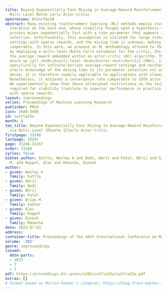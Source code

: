 ```yaml
---
title: Beyond Exponentially Fast Mixing in Average-Reward Reinforcement Learning via
  Multi-Level Monte Carlo Actor-Critic
openreview: DVinvfAvIB
abstract: Many existing reinforcement learning (RL) methods employ stochastic gradient
  iteration on the back end, whose stability hinges upon a hypothesis that the data-generating
  process mixes exponentially fast with a rate parameter that appears in the step-size
  selection. Unfortunately, this assumption is violated for large state spaces or
  settings with sparse rewards, and the mixing time is unknown, making the step size
  inoperable. In this work, we propose an RL methodology attuned to the mixing time
  by employing a multi-level Monte Carlo estimator for the critic, the actor, and
  the average reward embedded within an actor-critic (AC) algorithm. This method,
  which we call <b>M</b>ulti-level <b>A</b>ctor-<b>C</b>ritic (MAC), is developed
  specifically for infinite-horizon average-reward settings and neither relies on
  oracle knowledge of the mixing time in its parameter selection nor assumes its exponential
  decay; it is therefore readily applicable to applications with slower mixing times.
  Nonetheless, it achieves a convergence rate comparable to SOTA actor-critic algorithms.
  We experimentally show that these alleviated restrictions on the technical conditions
  required for stability translate to superior performance in practice for RL problems
  with sparse rewards.
layout: inproceedings
series: Proceedings of Machine Learning Research
publisher: PMLR
issn: 2640-3498
id: suttle23a
month: 0
tex_title: Beyond Exponentially Fast Mixing in Average-Reward Reinforcement Learning
  via Multi-Level {M}onte {C}arlo Actor-Critic
firstpage: 33240
lastpage: 33267
page: 33240-33267
order: 33240
cycles: false
bibtex_author: Suttle, Wesley A and Bedi, Amrit and Patel, Bhrij and Sadler, Brian
  M. and Koppel, Alec and Manocha, Dinesh
author:
- given: Wesley A
  family: Suttle
- given: Amrit
  family: Bedi
- given: Bhrij
  family: Patel
- given: Brian M.
  family: Sadler
- given: Alec
  family: Koppel
- given: Dinesh
  family: Manocha
date: 2023-07-03
address: 
container-title: Proceedings of the 40th International Conference on Machine Learning
volume: '202'
genre: inproceedings
issued:
  date-parts:
  - 2023
  - 7
  - 3
pdf: https://proceedings.mlr.press/v202/suttle23a/suttle23a.pdf
extras: []
# Format based on Martin Fenner's citeproc: https://blog.front-matter.io/posts/citeproc-yaml-for-bibliographies/
---
```

